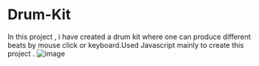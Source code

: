 # Drum-Kit
In this project , i have created a drum kit where one can produce different beats by mouse click or keyboard.Used Javascript mainly to create this project .
![image](https://github.com/manassingh17/Drum-Kit/assets/128032782/801fcbcc-68bd-4481-9d74-82bd1e974e41)
